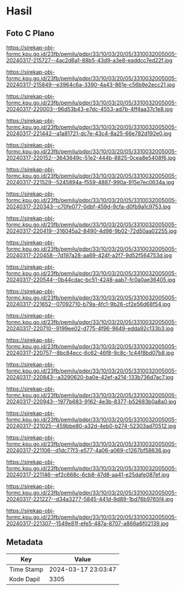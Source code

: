 # Hasil

## Foto C Plano

https://sirekap-obj-formc.kpu.go.id/23fb/pemilu/pdpr/33/10/03/20/05/3310032005005-20240317-215727--4ac2d6a1-88b5-43d9-a3e8-eaddcc7ed22f.jpg

https://sirekap-obj-formc.kpu.go.id/23fb/pemilu/pdpr/33/10/03/20/05/3310032005005-20240317-215849--e3964c6a-3390-4a43-861e-c56b9e2ecc21.jpg

https://sirekap-obj-formc.kpu.go.id/23fb/pemilu/pdpr/33/10/03/20/05/3310032005005-20240317-220003--96d53b43-e7dc-4553-ad7b-4ff4aa37c1e8.jpg

https://sirekap-obj-formc.kpu.go.id/23fb/pemilu/pdpr/33/10/03/20/05/3310032005005-20240317-221442--a1a81721-dc7e-43c4-8a25-66e782d192e0.jpg

https://sirekap-obj-formc.kpu.go.id/23fb/pemilu/pdpr/33/10/03/20/05/3310032005005-20240317-220152--3643649c-51e2-444b-8825-0cea8e5408f6.jpg

https://sirekap-obj-formc.kpu.go.id/23fb/pemilu/pdpr/33/10/03/20/05/3310032005005-20240317-221529--5245894a-f559-4887-990a-915e7ec0634a.jpg

https://sirekap-obj-formc.kpu.go.id/23fb/pemilu/pdpr/33/10/03/20/05/3310032005005-20240317-220343--c70fe077-0dbf-459d-9cfa-d0fb9a1c9753.jpg

https://sirekap-obj-formc.kpu.go.id/23fb/pemilu/pdpr/33/10/03/20/05/3310032005005-20240317-220419--316045a2-8490-4d98-9b02-72d50aa02255.jpg

https://sirekap-obj-formc.kpu.go.id/23fb/pemilu/pdpr/33/10/03/20/05/3310032005005-20240317-220458--7d197a28-aa69-424f-a2f7-9d52f564753d.jpg

https://sirekap-obj-formc.kpu.go.id/23fb/pemilu/pdpr/33/10/03/20/05/3310032005005-20240317-220544--0b44cdac-bc51-4248-aab7-fc0a0ae36405.jpg

https://sirekap-obj-formc.kpu.go.id/23fb/pemilu/pdpr/33/10/03/20/05/3310032005005-20240317-221652--07092710-b79a-4fc1-9b26-cf2e56d68f54.jpg

https://sirekap-obj-formc.kpu.go.id/23fb/pemilu/pdpr/33/10/03/20/05/3310032005005-20240317-220710--9199ee02-d775-4f96-9649-edda92c133b3.jpg

https://sirekap-obj-formc.kpu.go.id/23fb/pemilu/pdpr/33/10/03/20/05/3310032005005-20240317-220757--8bc84ecc-6c62-46f8-9c8c-1c44f8bd07b8.jpg

https://sirekap-obj-formc.kpu.go.id/23fb/pemilu/pdpr/33/10/03/20/05/3310032005005-20240317-220843--a3290620-ba0e-42ef-a214-133b736d7ac7.jpg

https://sirekap-obj-formc.kpu.go.id/23fb/pemilu/pdpr/33/10/03/20/05/3310032005005-20240317-220943--1977b683-9162-4e3b-8377-b52683b0a8a0.jpg

https://sirekap-obj-formc.kpu.go.id/23fb/pemilu/pdpr/33/10/03/20/05/3310032005005-20240317-221025--459bbe80-a32d-4eb0-b274-52303ad70512.jpg

https://sirekap-obj-formc.kpu.go.id/23fb/pemilu/pdpr/33/10/03/20/05/3310032005005-20240317-221106--d1dc77f3-e577-4a06-a069-c1267bf58636.jpg

https://sirekap-obj-formc.kpu.go.id/23fb/pemilu/pdpr/33/10/03/20/05/3310032005005-20240317-221146--ef2c668c-6cb8-47d8-aa41-e25dafe087ef.jpg

https://sirekap-obj-formc.kpu.go.id/23fb/pemilu/pdpr/33/10/03/20/05/3310032005005-20240317-221227--d34a3277-5845-441d-9d89-1bd76b9765f4.jpg

https://sirekap-obj-formc.kpu.go.id/23fb/pemilu/pdpr/33/10/03/20/05/3310032005005-20240317-221307--1549e81f-efe5-487a-8707-a866a6f02139.jpg


## Metadata

| Key        | Value               |
| ---------- | ------------------- |
| Time Stamp | 2024-03-17 23:03:47 |
| Kode Dapil | 3305                |



